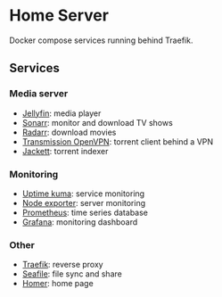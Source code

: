 # Home Server

Docker compose services running behind Traefik.

## Services

### Media server

- [Jellyfin](https://github.com/jellyfin/jellyfin): media player
- [Sonarr](https://github.com/Sonarr/Sonarr): monitor and download TV shows
- [Radarr](https://github.com/Radarr/Radarr): download movies
- [Transmission OpenVPN](https://github.com/haugene/docker-transmission-openvpn): torrent client behind a VPN
- [Jackett](https://github.com/Jackett/Jackett): torrent indexer

### Monitoring

- [Uptime kuma](https://github.com/louislam/uptime-kuma): service monitoring
- [Node exporter](https://github.com/prometheus/node_exporter): server monitoring
- [Prometheus](https://github.com/prometheus/prometheus): time series database
- [Grafana](https://github.com/grafana/grafana): monitoring dashboard


### Other

- [Traefik](https://github.com/traefik/traefik): reverse proxy
- [Seafile](https://github.com/haiwen/seafile): file sync and share
- [Homer](https://github.com/bastienwirtz/homer): home page
